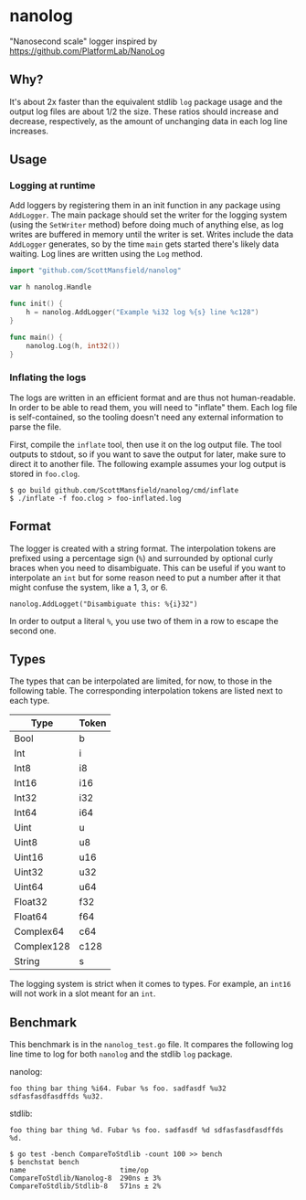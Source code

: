# nanolog
"Nanosecond scale" logger inspired by https://github.com/PlatformLab/NanoLog

## Why?

It's about 2x faster than the equivalent stdlib `log` package usage and the output log files are about 1/2 the size. These ratios should increase and decrease, respectively, as the amount of unchanging data in each log line increases.

## Usage

### Logging at runtime

Add loggers by registering them in an init function in any package using `AddLogger`. The main package should set the writer for the logging system (using the `SetWriter` method) before doing much of anything else, as log writes are buffered in memory until the writer is set. Writes include the data `AddLogger` generates, so by the time `main` gets started there's likely data waiting. Log lines are written using the `Log` method.

```go
import "github.com/ScottMansfield/nanolog"

var h nanolog.Handle

func init() {
    h = nanolog.AddLogger("Example %i32 log %{s} line %c128")
}

func main() {
    nanolog.Log(h, int32())
}
```

### Inflating the logs

The logs are written in an efficient format and are thus not human-readable. In order to be able to read them, you will need to "inflate" them. Each log file is self-contained, so the tooling doesn't need any external information to parse the file.

First, compile the `inflate` tool, then use it on the log output file. The tool outputs to stdout, so if you want to save the output for later, make sure to direct it to another file. The following example assumes your log output is stored in `foo.clog`.

```
$ go build github.com/ScottMansfield/nanolog/cmd/inflate
$ ./inflate -f foo.clog > foo-inflated.log
```

## Format

The logger is created with a string format. The interpolation tokens are prefixed using a percentage sign (`%`) and surrounded by optional curly braces when you need to disambiguate. This can be useful if you want to interpolate an `int` but for some reason need to put a number after it that might confuse the system, like a 1, 3, or 6.

```
nanolog.AddLogget("Disambiguate this: %{i}32")
```

In order to output a literal `%`, you use two of them in a row to escape the second one.

## Types

The types that can be interpolated are limited, for now, to those in the following table. The corresponding interpolation tokens are listed next
to each type.

| Type       | Token |
|------------|-------|
| Bool       | b     |
| Int        | i     |
| Int8       | i8    |
| Int16      | i16   |
| Int32      | i32   |
| Int64      | i64   |
| Uint       | u     |
| Uint8      | u8    |
| Uint16     | u16   |
| Uint32     | u32   |
| Uint64     | u64   |
| Float32    | f32   |
| Float64    | f64   |
| Complex64  | c64   |
| Complex128 | c128  |
| String     | s     |

The logging system is strict when it comes to types. For example, an `int16` will not work in a slot meant for an `int`.

## Benchmark

This benchmark is in the `nanolog_test.go` file. It compares the following log line time to log for both `nanolog` and the stdlib `log` package.

nanolog:
```
foo thing bar thing %i64. Fubar %s foo. sadfasdf %u32 sdfasfasdfasdffds %u32.
```

stdlib:
```
foo thing bar thing %d. Fubar %s foo. sadfasdf %d sdfasfasdfasdffds %d.
```

```
$ go test -bench CompareToStdlib -count 100 >> bench
$ benchstat bench
name                       time/op
CompareToStdlib/Nanolog-8  290ns ± 3%
CompareToStdlib/Stdlib-8   571ns ± 2%
```